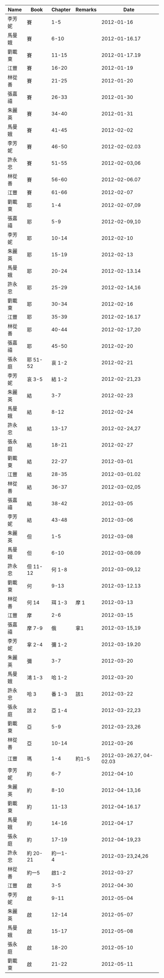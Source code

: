 ---
---

| Name   | Book     | Chapter | Remarks | Date                    |
|--------|----------|---------|---------|-------------------------|
| 李芳妮 | 賽       | 1-5     |         | 2012-01-16              |
| 馬曼娥 | 賽       | 6-10    |         | 2012-01-16.17           |
| 劉載東 | 賽       | 11-15   |         | 2012-01-17.19           |
| 江豐   | 賽       | 16-20   |         | 2012-01-19              |
| 林從善 | 賽       | 21-25   |         | 2012-01-20              |
| 張嘉禧 | 賽       | 26-33   |         | 2012-01-30              |
| 朱麗英 | 賽       | 34-40   |         | 2012-01-31              |
| 馬曼娥 | 賽       | 41-45   |         | 2012-02-02              |
| 李芳妮 | 賽       | 46-50   |         | 2012-02-02.03           |
| 許永忠 | 賽       | 51-55   |         | 2012-02-03,06           |
| 林從善 | 賽       | 56-60   |         | 2012-02-06.07           |
| 江豐   | 賽       | 61-66   |         | 2012-02-07              |
| 劉載東 | 耶       | 1-4     |         | 2012-02-07,09           |
| 張嘉禧 | 耶       | 5-9     |         | 2012-02-09,10           |
| 李芳妮 | 耶       | 10-14   |         | 2012-02-10              |
| 朱麗英 | 耶       | 15-19   |         | 2012-02-13              |
| 馬曼娥 | 耶       | 20-24   |         | 2012-02-13.14           |
| 許永忠 | 耶       | 25-29   |         | 2012-02-14,16           |
| 劉載東 | 耶       | 30-34   |         | 2012-02-16              |
| 江豐   | 耶       | 35-39   |         | 2012-02-16.17           |
| 林從善 | 耶       | 40-44   |         | 2012-02-17,20           |
| 張嘉禧 | 耶       | 45-50   |         | 2012-02-20              |
| 張永庭 | 耶 51-52 | 哀 1-2  |         | 2012-02-21              |
| 李芳妮 | 哀 3-5   | 結 1-2  |         | 2012-02-21,23           |
| 朱麗英 | 結       | 3-7     |         | 2012-02-23              |
| 馬曼娥 | 結       | 8-12    |         | 2012-02-24              |
| 許永忠 | 結       | 13-17   |         | 2012-02-24,27           |
| 張永庭 | 結       | 18-21   |         | 2012-02-27              |
| 劉載東 | 結       | 22-27   |         | 2012-03-01              |
| 江豐   | 結       | 28-35   |         | 2012-03-01.02           |
| 林從善 | 結       | 36-37   |         | 2012-03-02,05           |
| 張嘉禧 | 結       | 38-42   |         | 2012-03-05              |
| 李芳妮 | 結       | 43-48   |         | 2012-03-06              |
| 朱麗英 | 但       | 1-5     |         | 2012-03-08              |
| 馬曼娥 | 但       | 6-10    |         | 2012-03-08.09           |
| 許永忠 | 但 11-12 | 何 1-8  |         | 2012-03-09,12           |
| 劉載東 | 何       | 9-13    |         | 2012-03-12.13           |
| 林從善 | 何 14    | 珥 1-3  | 摩 1    | 2012-03-13              |
| 江豐   | 摩       | 2-6     |         | 2012-03-15              |
| 張嘉禧 | 摩 7-9   | 俄      | 拿1     | 2012-03-15,19           |
| 李芳妮 | 拿 2-4   | 彌 1-2  |         | 2012-03-19.20           |
| 朱麗英 | 彌       | 3-7     |         | 2012-03-20              |
| 馬曼娥 | 鴻 1-3   | 哈 1-2  |         | 2012-03-20              |
| 許永忠 | 哈 3     | 番 1-3  | 該1     | 2012-03-22              |
| 張永庭 | 該 2     | 亞 1-4  |         | 2012-03-22,23           |
| 劉載東 | 亞       | 5-9     |         | 2012-03-23,26           |
| 林從善 | 亞       | 10-14   |         | 2012-03-26              |
| 江豐   | 瑪       | 1-4     | 約1-5   | 2012-03-26.27, 04-02.03 |
| 李芳妮 | 約       | 6-7     |         | 2012-04-10              |
| 朱麗英 | 約       | 8-10    |         | 2012-04-13,16           |
| 劉載東 | 約       | 11-13   |         | 2012-04-16.17           |
| 馬曼娥 | 約       | 14-16   |         | 2012-04-17              |
| 張永庭 | 約       | 17-19   |         | 2012-04-19,23           |
| 許永忠 | 約 20-21 | 約一1-4 |         | 2012-03-23,24,26        |
| 林從善 | 約一5    | 啟1-2   |         | 2012-03-27              |
| 江豐   | 啟       | 3-5     |         | 2012-04-30              |
| 李芳妮 | 啟       | 9-11    |         | 2012-05-04              |
| 朱麗英 | 啟       | 12-14   |         | 2012-05-07              |
| 馬曼娥 | 啟       | 15-17   |         | 2012-05-08              |
| 張永庭 | 啟       | 18-20   |         | 2012-05-10              |
| 劉載東 | 啟       | 21-22   |         | 2012-05-11              |
